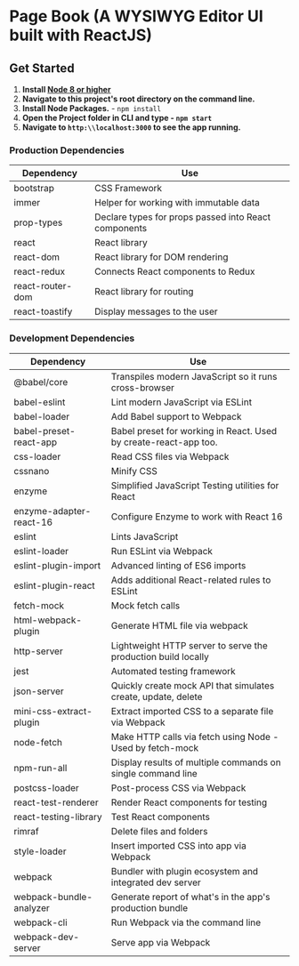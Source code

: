 # Page Book (A WYSIWYG Editor UI built with ReactJS)

## Get Started

1. **Install [Node 8 or higher](https://nodejs.org)**
2. **Navigate to this project's root directory on the command line.**
3. **Install Node Packages.** - `npm install`
4. **Open the Project folder in CLI and type - `npm start`**
5. **Navigate to `http:\\localhost:3000` to see the app running.**

### Production Dependencies

| **Dependency**   | **Use**                                              |
| ---------------- | ---------------------------------------------------- |
| bootstrap        | CSS Framework                                        |
| immer            | Helper for working with immutable data               |
| prop-types       | Declare types for props passed into React components |
| react            | React library                                        |
| react-dom        | React library for DOM rendering                      |
| react-redux      | Connects React components to Redux                   |
| react-router-dom | React library for routing                            |
| react-toastify   | Display messages to the user                         |

### Development Dependencies

| **Dependency**          | **Use**                                                          |
| ----------------------- | ---------------------------------------------------------------- |
| @babel/core             | Transpiles modern JavaScript so it runs cross-browser            |
| babel-eslint            | Lint modern JavaScript via ESLint                                |
| babel-loader            | Add Babel support to Webpack                                     |
| babel-preset-react-app  | Babel preset for working in React. Used by create-react-app too. |
| css-loader              | Read CSS files via Webpack                                       |
| cssnano                 | Minify CSS                                                       |
| enzyme                  | Simplified JavaScript Testing utilities for React                |
| enzyme-adapter-react-16 | Configure Enzyme to work with React 16                           |
| eslint                  | Lints JavaScript                                                 |
| eslint-loader           | Run ESLint via Webpack                                           |
| eslint-plugin-import    | Advanced linting of ES6 imports                                  |
| eslint-plugin-react     | Adds additional React-related rules to ESLint                    |
| fetch-mock              | Mock fetch calls                                                 |
| html-webpack-plugin     | Generate HTML file via webpack                                   |
| http-server             | Lightweight HTTP server to serve the production build locally    |
| jest                    | Automated testing framework                                      |
| json-server             | Quickly create mock API that simulates create, update, delete    |
| mini-css-extract-plugin | Extract imported CSS to a separate file via Webpack              |
| node-fetch              | Make HTTP calls via fetch using Node - Used by fetch-mock        |
| npm-run-all             | Display results of multiple commands on single command line      |
| postcss-loader          | Post-process CSS via Webpack                                     |
| react-test-renderer     | Render React components for testing                              |
| react-testing-library   | Test React components                                            |
| rimraf                  | Delete files and folders                                         |
| style-loader            | Insert imported CSS into app via Webpack                         |
| webpack                 | Bundler with plugin ecosystem and integrated dev server          |
| webpack-bundle-analyzer | Generate report of what's in the app's production bundle         |
| webpack-cli             | Run Webpack via the command line                                 |
| webpack-dev-server      | Serve app via Webpack                                            |
